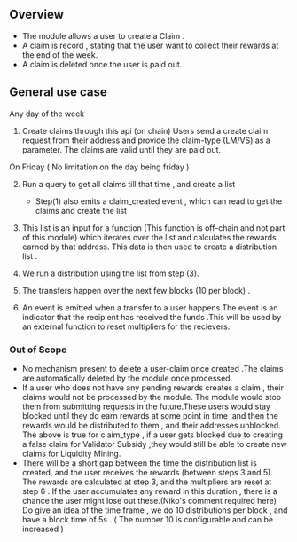 ## Overview
- The module allows a user to create a Claim .
- A claim is record , stating that the user want to collect their rewards at the end of the week.
- A claim is deleted once the user is paid out.


## General use case

Any day of the week
1) Create claims through this api (on chain)
     Users send a create claim request from their address and provide the claim-type (LM/VS) as a parameter. The claims are valid until they are paid out.


On Friday ( No limitation on the day being friday )


2) Run a query to get all claims till that time , and create a list 
     - Step(1) also emits a claim_created event , which can read to get the claims and create the list
    
3) This  list is an input for a function (This function is off-chain and not part of this module)  which iterates over the list and calculates the rewards earned by that address. This data is then used to create a distribution list . 
     
4) We run a distribution using the list from step (3). 
5) The transfers happen over the next few blocks (10 per block) . 
6) An event is emitted when a transfer to a user happens.The event is an indicator that the recipient has received the funds .This will be used by an external function to reset multipliers for the recievers. 

### Out of Scope
- No mechanism present to delete a user-claim once created .The claims are automatically deleted by the module once processed.
- If a user who does not have any pending rewards creates a claim , their claims would not be processed by the module. The module would stop them from submitting requests in the future.These users would stay blocked until they do earn rewards at some point in time ,and then the rewards would be distributed to them , and their addresses unblocked.
The above is true for claim_type , if a user gets blocked due to creating a false claim for Validator Subsidy ,they would still be able to create new claims for Liquidity Mining.
- There will be a short gap between the time the distribution list is created, and the user receives the rewards (between steps 3 and 5). The rewards are calculated at step 3, and the multipliers are reset at step 6 . If the user accumulates any reward in this duration , there is a chance the user might lose out these.(Niko's comment required here)
Do give an idea of the time frame , we do 10 distributions per block , and have a block time of 5s . ( The number 10 is configurable and can be increased )